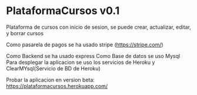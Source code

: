 # PlataformaCursos v0.1

Plataforma de cursos con inicio de sesion, se puede crear, actualizar, editar, y borrar cursos

Como pasarela de pagos se ha usado stripe (https://stripe.com/)

Como Backend se ha usado express
Como Base de datos se uso Mysql
Para desplegar la aplicacion se uso los servicios de Heroku y ClearMYsql(Servicio de BD de Heroku)

Probar la aplicacion en version beta: https://plataformacursos.herokuapp.com/






